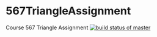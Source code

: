 # 567TriangleAssignment
Course 567 Triangle Assignment
[![build status of master](https://travis-ci.org/onjoku/567TriangleAssignment.svg?branch=master)](https://travis-ci.org/onjoku/567TriangleAssignment)


